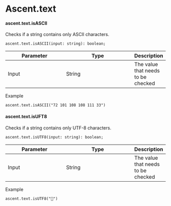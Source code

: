 # Ascent.text

#### ascent.text.isASCII

Checks if a string contains only ASCII characters.

```
ascent.text.isASCII(input: string): boolean;
```

<table><thead><tr><th width="191.39996337890625">Parameter</th><th width="241.20001220703125">Type</th><th>Description</th></tr></thead><tbody><tr><td>Input</td><td>String</td><td>The value that needs to be checked</td></tr></tbody></table>

Example

```
ascent.text.isASCII("72 101 108 108 111 33")
```

#### ascent.text.isUFT8

Checks if a string contains only UTF-8 characters.

```
ascent.text.isUTF8(input: string): boolean;
```

<table><thead><tr><th width="191.39996337890625">Parameter</th><th width="241.20001220703125">Type</th><th>Description</th></tr></thead><tbody><tr><td>Input</td><td>String</td><td>The value that needs to be checked</td></tr></tbody></table>

Example

```
ascent.text.isUTF8("🚀")
```

